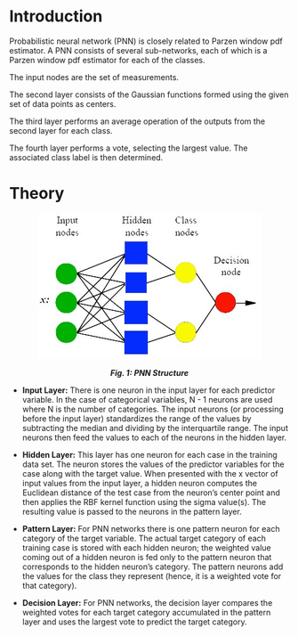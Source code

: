 # Introduction

Probabilistic neural network (PNN) is closely related to Parzen window pdf estimator. A PNN consists of several sub-networks, each of which is a Parzen window pdf estimator for each of the classes.

The input nodes are the set of measurements.

The second layer consists of the Gaussian functions formed using the given set of data points as centers.

The third layer performs an average operation of the outputs from the second layer for each class.

The fourth layer performs a vote, selecting the largest value. The associated class label is then determined.

# Theory

<center>
<img src="./images/pnn_structure.jpg">

***Fig. 1: PNN Structure***
</center>


- **Input Layer:** There is one neuron in the input layer for each predictor variable. In the case of categorical variables, 
N - 1  neurons are used where N is the number of categories. The input neurons (or processing before the input layer) standardizes the range of the values by subtracting the median and dividing by the interquartile range. The input neurons then feed the values to each of the neurons in the hidden layer.

- **Hidden Layer:** This layer has one neuron for each case in the training data set. The neuron stores the values of the predictor variables for the case along with the target value. When presented with the x vector of input values from the input layer, a hidden neuron computes the Euclidean distance of the test case from the neuron’s center point and then applies the RBF kernel function using the sigma value(s). The resulting value is passed to the neurons in the pattern layer.

- **Pattern Layer:** For PNN networks there is one pattern neuron for each category of the target variable. The actual target category of each training case is stored with each hidden neuron; the weighted value coming out of a hidden neuron is fed only to the pattern neuron that corresponds to the hidden neuron’s category. The pattern neurons add the values for the class they represent (hence, it is a weighted vote for that category).

- **Decision Layer:** For PNN networks, the decision layer compares the weighted votes for each target category accumulated in the pattern layer and uses the largest vote to predict the target category.